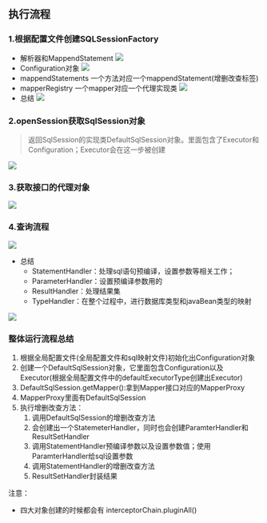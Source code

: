 ## 执行流程
### 1.根据配置文件创建SQLSessionFactory
* 解析器和MappendStatement
![](http://yingxs.com/img/mybatis-source1.png)
* Configuration对象
![](http://yingxs.com/img/mybatis-source2.png)
* mappendStatements 一个方法对应一个mappendStatement(增删改查标签)
* mapperRegistry 一个mapper对应一个代理实现类
![](http://yingxs.com/img/mybatis-source3.png)
* 总结
![](http://yingxs.com/img/mybatis-source4.png)

### 2.openSession获取SqlSession对象
> 返回SqlSession的实现类DefaultSqlSession对象。里面包含了Executor和Configuration；Executor会在这一步被创建

![](http://yingxs.com/img/mybatis-source5.png)
### 3.获取接口的代理对象
![](http://yingxs.com/img/mybatis-source6.png)

### 4.查询流程
![](http://yingxs.com/img/mybatis-source7.png)

* 总结
	* StatementHandler：处理sql语句预编译，设置参数等相关工作；
	* ParameterHandler：设置预编译参数用的
	* ResultHandler：处理结果集
	* TypeHandler：在整个过程中，进行数据库类型和javaBean类型的映射

![](http://yingxs.com/img/mybatis-source8.png)


### 整体运行流程总结
1. 根据全局配置文件(全局配置文件和sql映射文件)初始化出Configuration对象
2. 创建一个DefaultSqlSession对象，它里面包含Configuration以及Executor(根据全局配置文件中的defaultExecutorType创建出Executor)
3. DefaultSqlSession.getMapper():拿到Mapper接口对应的MapperProxy
4. MapperProxy里面有DefaultSqlSession
5. 执行增删改查方法：
	1. 调用DefaultSqlSession的增删改查方法
	2. 会创建出一个StatemeterHandler，同时也会创建ParamterHandler和ResultSetHandler
	3. 调用StatementHandler预编译参数以及设置参数值；使用ParamterHandler给sql设置参数
	4. 调用StatementHandler的增删改查方法
	5. ResultSetHandler封装结果


注意：
* 四大对象创建的时候都会有 interceptorChain.pluginAll()